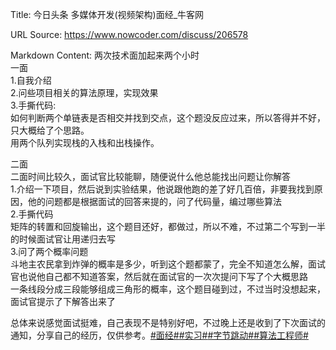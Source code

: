 Title: 今日头条 多媒体开发(视频架构)面经_牛客网

URL Source: https://www.nowcoder.com/discuss/206578

Markdown Content:
两次技术面加起来两个小时  
一面  
1.自我介绍  
2.问些项目相关的算法原理，实现效果  
3.手撕代码:  
如何判断两个单链表是否相交并找到交点，这个题没反应过来，所以答得并不好，只大概给了个思路。  
用两个队列实现栈的入栈和出栈操作。

二面  
二面时间比较久，面试官比较能聊，随便说什么他总能找出问题让你解答  
1.介绍一下项目，然后说到实验结果，他说跟他跑的差了好几百倍，非要我找到原因，他的问题都是根据面试的回答来提的，问了代码量，编过哪些算法  
2.手撕代码  
矩阵的转置和回旋输出，这个题目还好，都做过，所以不难，不过第二个写到一半的时候面试官让用递归去写  
3.问了两个概率问题  
斗地主农民拿到炸弹的概率是多少，听到这个题都蒙了，完全不知道怎么解，面试官也说他自己都不知道答案，然后就在面试官的一次次提问下写了个大概思路  
一条线段分成三段能够组成三角形的概率，这个题目碰到过，不过当时没想起来，面试官提示了下解答出来了

总体来说感觉面试挺难，自己表现不是特别好吧，不过晚上还是收到了下次面试的通知，分享自己的经历，仅供参考。[#面经#](https://www.nowcoder.com/creation/subject/928d551be73f40db82c0ed83286c8783)[#实习#](https://www.nowcoder.com/creation/subject/7ed2b413c8e64f9da9e460af91f577de)[#字节跳动#](https://www.nowcoder.com/enterprise/665/discussion)[#算法工程师#](https://www.nowcoder.com/creation/subject/146d543971d045ba84b4b8a4dd573fff)
